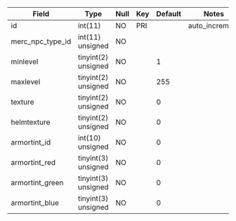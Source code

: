 **Field**|**Type**|**Null**|**Key**|**Default**|**Notes**
-----|-----|-----|-----|-----|-----
id|int(11)|NO|PRI| |auto\_increment
merc\_npc\_type\_id|int(11) unsigned|NO| | | 
minlevel|tinyint(2) unsigned|NO| |1| 
maxlevel|tinyint(2) unsigned|NO| |255| 
texture|tinyint(2) unsigned|NO| |0| 
helmtexture|tinyint(2) unsigned|NO| |0| 
armortint\_id|int(10) unsigned|NO| |0| 
armortint\_red|tinyint(3) unsigned|NO| |0| 
armortint\_green|tinyint(3) unsigned|NO| |0| 
armortint\_blue|tinyint(3) unsigned|NO| |0| 